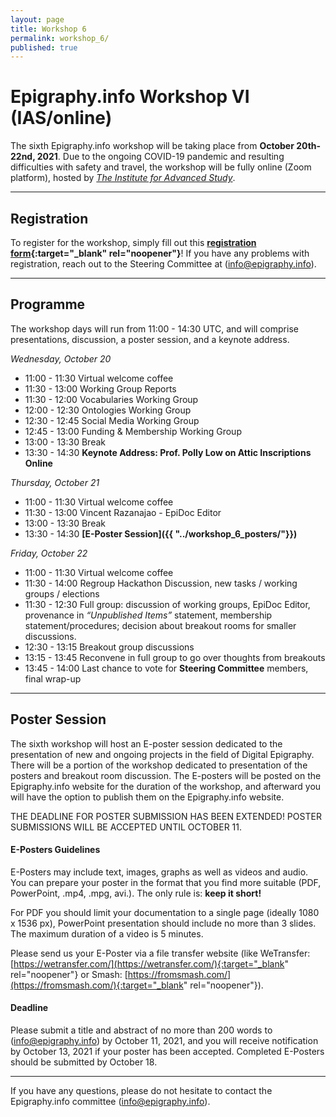 ```yaml
---
layout: page
title: Workshop 6
permalink: workshop_6/
published: true
---
```




# Epigraphy.info Workshop VI (IAS/online)

The sixth Epigraphy.info workshop will be taking place from **October 20th-22nd, 2021**. Due to the ongoing COVID-19 pandemic and resulting difficulties with safety and travel, the workshop will be fully online (Zoom platform), hosted by *[The Institute for Advanced Study](https://www.ias.edu/hs/ancientstudies)*.


---

## Registration

To register for the workshop, simply fill out this **[registration form](https://bit.ly/3nFzHBN){:target="_blank" rel="noopener"}**! If you have any problems with registration, reach out to the Steering Committee at ([info@epigraphy.info](mailto:info@epigraphy.info)).

---

## Programme

The workshop days will run from 11:00 - 14:30 UTC, and will comprise presentations, discussion, a poster session, and a keynote address.

*Wednesday, October 20*
* 11:00 - 11:30 Virtual welcome coffee
* 11:30 - 13:00 Working Group Reports
* 11:30 - 12:00 Vocabularies Working Group
* 12:00 - 12:30 Ontologies Working Group
* 12:30 - 12:45 Social Media Working Group
* 12:45 - 13:00 Funding & Membership Working Group
* 13:00 - 13:30 Break
* 13:30 - 14:30 **Keynote Address: Prof. Polly Low on Attic Inscriptions Online**

*Thursday, October 21*
* 11:00 - 11:30 Virtual welcome coffee
* 11:30 - 13:00 Vincent Razanajao - EpiDoc Editor
* 13:00 - 13:30 Break
* 13:30 - 14:30 **[E-Poster Session]({{ "../workshop_6_posters/"}})**

*Friday, October 22*
* 11:00 - 11:30 Virtual welcome coffee
* 11:30 - 14:00 Regroup Hackathon Discussion, new tasks / working groups / elections
* 11:30 - 12:30 Full group: discussion of working groups, EpiDoc Editor, provenance in *“Unpublished Items”* statement, membership statement/procedures; decision about breakout rooms for smaller discussions.
* 12:30 - 13:15 Breakout group discussions
* 13:15 - 13:45 Reconvene in full group to go over thoughts from breakouts
* 13:45 - 14:00 Last chance to vote for **Steering Committee** members, final wrap-up

---

## Poster Session

The sixth workshop will host an E-poster session dedicated to the presentation of new and ongoing projects in the field of Digital Epigraphy. There will be a portion of the workshop dedicated to presentation of the posters and breakout room discussion. The E-posters will be posted on the Epigraphy.info website for the duration of the workshop, and afterward you will have the option to publish them on the Epigraphy.info website.

THE DEADLINE FOR POSTER SUBMISSION HAS BEEN EXTENDED! POSTER SUBMISSIONS WILL BE ACCEPTED UNTIL OCTOBER 11.

#### E-Posters Guidelines

E-Posters may include text, images, graphs as well as videos and audio. You can prepare your poster in the format that you find more suitable (PDF, PowerPoint, .mp4, .mpg, avi.).
The only rule is: **keep it short!**

For PDF you should limit your documentation to a single page (ideally 1080 x 1536 px), PowerPoint presentation should include no more than 3 slides.
The maximum duration of a video is 5 minutes.

Please send us your E-Poster via a file transfer website (like WeTransfer: [https://wetransfer.com/](https://wetransfer.com/){:target="_blank" rel="noopener"} or Smash: [https://fromsmash.com/](https://fromsmash.com/){:target="_blank" rel="noopener"}).

#### Deadline
Please submit a title and abstract of no more than 200 words to ([info@epigraphy.info](mailto:info@epigraphy.info)) by October 11, 2021, and you will receive notification by October 13, 2021 if your poster has been accepted. Completed E-Posters should be submitted by October 18.


---


If you have any questions, please do not hesitate to contact the Epigraphy.info committee ([info@epigraphy.info](mailto:info@epigraphy.info)).
